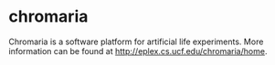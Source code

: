 chromaria
=========

Chromaria is a software platform for artificial life experiments. More information can be found at http://eplex.cs.ucf.edu/chromaria/home.
